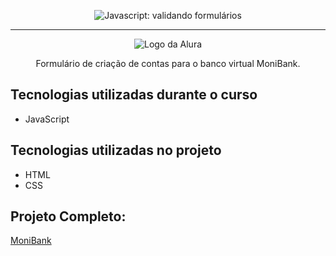 <p align="center"> <img src="https://imgur.com/mIBmcEL.png" alt="Javascript: validando formulários"> </p>

<hr>

<p align="center"> <img src="https://github.com/MonicaHillman/aluraplay-requisicoes/blob/main/img/logo.png" alt="Logo da Alura"> </p>
<p align="center">Formulário de criação de contas para o banco virtual MoniBank.</p>

## Tecnologias utilizadas durante o curso
* JavaScript

## Tecnologias utilizadas no projeto
* HTML
* CSS

## Projeto Completo:
[MoniBank](https://projeto-monibank-alura.vercel.app/)
